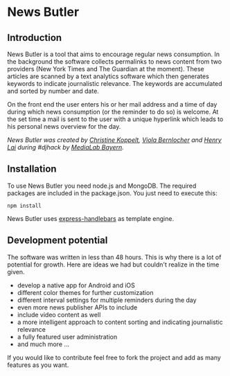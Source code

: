 # News Butler

## Introduction

News Butler is a tool that aims to encourage regular news consumption. In the background the software collects permalinks to news content from two providers (New York Times and The Guardian at the moment). These articles are scanned by a text analytics software which then generates keywords to indicate journalistic relevance. The keywords are accumulated and sorted by number and date.

On the front end the user enters his or her mail address and a time of day during which news consumption (or the reminder to do so) is welcome. At the set time a mail is sent to the user with a unique hyperlink which leads to his personal news overview for the day.

*News Butler was created by [Christine Koppelt](https://twitter.com/ckoppelt), [Viola Bernlocher](https://twitter.com/VBernlocher) and [Henry Lai](https://twitter.com/madd4mon) during #djhack by [MediaLab Bayern](http://medialab-bayern.de/).*

## Installation

To use News Butler you need node.js and MongoDB. The required packages are included in the package.json. You just need to execute this:

```
npm install
```

News Butler uses [express-handlebars](https://github.com/ericf/express-handlebars) as template engine.

## Development potential

The software was written in less than 48 hours. This is why there is a lot of potential for growth. Here are ideas we had but couldn't realize in the time given.

* develop a native app for Android and iOS
* different color themes for further customization
* different interval settings for multiple reminders during the day
* even more news publisher APIs to include
* include video content as well
* a more intelligent approach to content sorting and indicating journalistic relevance
* a fully featured user administration
* and much more ...

If you would like to contribute feel free to fork the project and add as many features as you want.
